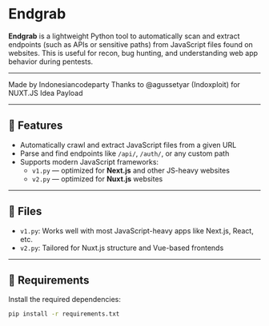# Endgrab

**Endgrab** is a lightweight Python tool to automatically scan and extract endpoints (such as APIs or sensitive paths) from JavaScript files found on websites. This is useful for recon, bug hunting, and understanding web app behavior during pentests.

---

Made by Indonesiancodeparty
Thanks to @agussetyar (Indoxploit) for NUXT.JS Idea Payload

---
## 🔧 Features

- Automatically crawl and extract JavaScript files from a given URL
- Parse and find endpoints like `/api/`, `/auth/`, or any custom path
- Supports modern JavaScript frameworks:
  - `v1.py` — optimized for **Next.js** and other JS-heavy websites
  - `v2.py` — optimized for **Nuxt.js** websites

---

## 📂 Files

- `v1.py`: Works well with most JavaScript-heavy apps like Next.js, React, etc.
- `v2.py`: Tailored for Nuxt.js structure and Vue-based frontends

---

## 🧪 Requirements

Install the required dependencies:

```bash
pip install -r requirements.txt

